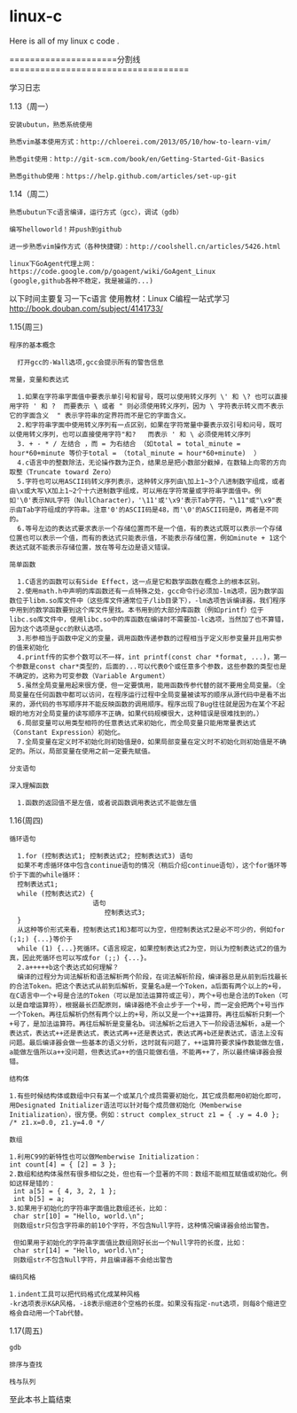 linux-c
=======

Here is all of my linux c code .


=====================分割线===================================

   学习日志
   
   1.13（周一）
   
    安装ubutun，熟悉系统使用
    
    熟悉vim基本使用方式：http://chloerei.com/2013/05/10/how-to-learn-vim/
    
    熟悉git使用：http://git-scm.com/book/en/Getting-Started-Git-Basics
    
    熟悉github使用：https://help.github.com/articles/set-up-git
    
    
   1.14（周二）
   
    熟悉ubutun下c语言编译，运行方式（gcc），调试（gdb）
    
    编写helloworld！并push到github
    
    进一步熟悉vim操作方式（各种快捷键）：http://coolshell.cn/articles/5426.html
    
    linux下GoAgent代理上网：https://code.google.com/p/goagent/wiki/GoAgent_Linux
    (google,github各种不稳定，我是被逼的...)
    
  
   
 以下时间主要复习一下c语言
 使用教材：Linux C编程一站式学习 http://book.douban.com/subject/4141733/
   
   1.15(周三)
   
    程序的基本概念
     
      打开gcc的-Wall选项,gcc会提示所有的警告信息
     
    常量，变量和表达式
     
      1.如果在字符串字面值中要表示单引号和冒号，既可以使用转义序列 \' 和 \? 也可以直接用字符 ' 和 ?  而要表示 \ 或者 " 则必须使用转义序列，因为 \ 字符表示转义而不表示它的字面含义  " 表示字符串的定界符而不是它的字面含义。
      2.和字符串字面中使用转义序列有一点区别，如果在字符常量中要表示双引号和问号，既可以使用转义序列，也可以直接使用字符"和?   而表示 ' 和 \ 必须使用转义序列 
      3. + - * / 左结合 ，而 = 为右结合 （如total = total_minute = hour*60+minute 等价于total = （total_minute = hour*60+minute)  ）
      4.c语言中的整数除法，无论操作数为正负，结果总是把小数部分截掉，在数轴上向零的方向取整（Truncate toward Zero）
      5.字符也可以用ASCII码转义序列表示，这种转义序列由\加上1~3个八进制数字组成，或者由\x或大写\X加上1~2个十六进制数字组成，可以用在字符常量或字符串字面值中。例如'\0'表示NUL字符（NullCharacter），'\11'或'\x9'表示Tab字符，"\11"或"\x9"表示由Tab字符组成的字符串。注意'0'的ASCII码是48，而'\0'的ASCII码是0，两者是不同的。
      6.等号左边的表达式要求表示一个存储位置而不是一个值，有的表达式既可以表示一个存储位置也可以表示一个值，而有的表达式只能表示值，不能表示存储位置，例如minute + 1这个表达式就不能表示存储位置，放在等号左边是语义错误。
      
    简单函数
    
      1.C语言的函数可以有Side Effect，这一点是它和数学函数在概念上的根本区别。
      2.使用math.h中声明的库函数还有一点特殊之处，gcc命令行必须加-lm选项，因为数学函数位于libm.so库文件中（这些库文件通常位于/lib目录下），-lm选项告诉编译器，我们程序中用到的数学函数要到这个库文件里找。本书用到的大部分库函数（例如printf）位于libc.so库文件中，使用libc.so中的库函数在编译时不需要加-lc选项，当然加了也不算错，因为这个选项是gcc的默认选项。
      3.形参相当于函数中定义的变量，调用函数传递参数的过程相当于定义形参变量并且用实参的值来初始化
      4.printf传的实参个数可以不一样，int printf(const char *format, ...)，第一个参数是const char*类型的，后面的...可以代表0个或任意多个参数，这些参数的类型也是不确定的，这称为可变参数（Variable Argument）
      5.虽然全局变量用起来很方便，但一定要慎用，能用函数传参代替的就不要用全局变量。（全局变量在任何函数中都可以访问，在程序运行过程中全局变量被读写的顺序从源代码中是看不出来的，源代码的书写顺序并不能反映函数的调用顺序。程序出现了Bug往往就是因为在某个不起眼的地方对全局变量的读写顺序不正确，如果代码规模很大，这种错误是很难找到的。）
      6.局部变量可以用类型相符的任意表达式来初始化，而全局变量只能用常量表达式（Constant Expression）初始化。
      7.全局变量在定义时不初始化则初始值是0，如果局部变量在定义时不初始化则初始值是不确定的。所以，局部变量在使用之前一定要先赋值。
      
    分支语句
    
    深入理解函数
    
      1.函数的返回值不是左值，或者说函数调用表达式不能做左值
    
   1.16(周四)
   
    循环语句
      
      1.for (控制表达式1; 控制表达式2; 控制表达式3) 语句
      如果不考虑循环体中包含continue语句的情况（稍后介绍continue语句），这个for循环等价于下面的while循环：
      控制表达式1;
      while (控制表达式2) {
   	                     语句
	                        控制表达式3;
      }
      从这种等价形式来看，控制表达式1和3都可以为空，但控制表达式2是必不可少的，例如for (;1;) {...}等价于
      while (1) {...}死循环。C语言规定，如果控制表达式2为空，则认为控制表达式2的值为真，因此死循环也可以写成for (;;) {...}。
      2.a+++++b这个表达式如何理解？
      编译的过程分为词法解析和语法解析两个阶段，在词法解析阶段，编译器总是从前到后找最长的合法Token。把这个表达式从前到后解析，变量名a是一个Token，a后面有两个以上的+号，在C语言中一个+号是合法的Token（可以是加法运算符或正号），两个+号也是合法的Token（可以是自增运算符），根据最长匹配原则，编译器绝不会止步于一个+号，而一定会把两个+号当作一个Token。再往后解析仍然有两个以上的+号，所以又是一个++运算符。再往后解析只剩一个+号了，是加法运算符。再往后解析是变量名b。词法解析之后进入下一阶段语法解析，a是一个表达式，表达式++还是表达式，表达式再++还是表达式，表达式再+b还是表达式，语法上没有问题。最后编译器会做一些基本的语义分析，这时就有问题了，++运算符要求操作数能做左值，a能做左值所以a++没问题，但表达式a++的值只能做右值，不能再++了，所以最终编译器会报错。
    
    结构体
    
    1.有些时候结构体或数组中只有某一个或某几个成员需要初始化，其它成员都用0初始化即可，用Designated Initializer语法可以针对每个成员做初始化（Memberwise Initialization），很方便。例如：struct complex_struct z1 = { .y = 4.0 }; /* z1.x=0.0, z1.y=4.0 */
    
    数组
    
    1.利用C99的新特性也可以做Memberwise Initialization：
    int count[4] = { [2] = 3 };
    2.数组和结构体虽然有很多相似之处，但也有一个显著的不同：数组不能相互赋值或初始化。例如这样是错的：
     int a[5] = { 4, 3, 2, 1 };
     int b[5] = a;
    3.如果用于初始化的字符串字面值比数组还长，比如：
     char str[10] = "Hello, world.\n";
     则数组str只包含字符串的前10个字符，不包含Null字符，这种情况编译器会给出警告。
    
     但如果用于初始化的字符串字面值比数组刚好长出一个Null字符的长度，比如：
     char str[14] = "Hello, world.\n";
     则数组str不包含Null字符，并且编译器不会给出警告

    编码风格
    
    1.indent工具可以把代码格式化成某种风格
    -kr选项表示K&R风格，-i8表示缩进8个空格的长度。如果没有指定-nut选项，则每8个缩进空格会自动用一个Tab代替。
    
   1.17(周五)
   
    gdb
    
    排序与查找
    
    栈与队列
     
 至此本书上篇结束
   
